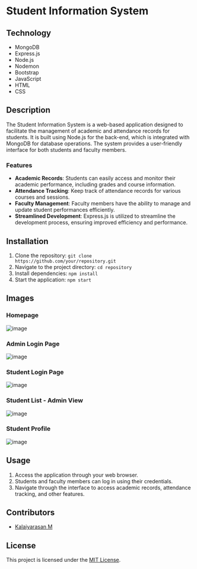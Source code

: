 # Student Information System

## Technology
- MongoDB
- Express.js
- Node.js
- Nodemon
- Bootstrap
- JavaScript
- HTML
- CSS

## Description
The Student Information System is a web-based application designed to facilitate the management of academic and attendance records for students. It is built using Node.js for the back-end, which is integrated with MongoDB for database operations. The system provides a user-friendly interface for both students and faculty members.

### Features
- **Academic Records**: Students can easily access and monitor their academic performance, including grades and course information.
- **Attendance Tracking**: Keep track of attendance records for various courses and sessions.
- **Faculty Management**: Faculty members have the ability to manage and update student performances efficiently.
- **Streamlined Development**: Express.js is utilized to streamline the development process, ensuring improved efficiency and performance.

## Installation
1. Clone the repository: `git clone https://github.com/your/repository.git`
2. Navigate to the project directory: `cd repository`
3. Install dependencies: `npm install`
4. Start the application: `npm start`

## Images

### Homepage
![image](https://github.com/kalaiyarasanm-12/Student-information-system/assets/90094168/e762d127-0f4f-436f-b4a0-e1169fd51f30)


### Admin Login Page

![image](https://github.com/kalaiyarasanm-12/Student-information-system/assets/90094168/8f4ba074-9eaa-4343-9176-325bc2ff62bd)


### Student Login Page

![image](https://github.com/kalaiyarasanm-12/Student-information-system/assets/90094168/de1d591a-0da2-4cb7-ac18-70130ea00379)



### Student List - Admin View

![image](https://github.com/kalaiyarasanm-12/Student-information-system/assets/90094168/743211b6-68f2-404d-9795-3f69e9e502d7)


### Student Profile

![image](https://github.com/kalaiyarasanm-12/Student-information-system/assets/90094168/7c6c8937-e673-48f1-bf74-6b70481ff07f)


## Usage
1. Access the application through your web browser.
2. Students and faculty members can log in using their credentials.
3. Navigate through the interface to access academic records, attendance tracking, and other features.

## Contributors
- [Kalaiyarasan M](https://github.com/kalaiyarasanm-12)

## License
This project is licensed under the [MIT License](https://opensource.org/licenses/MIT).
